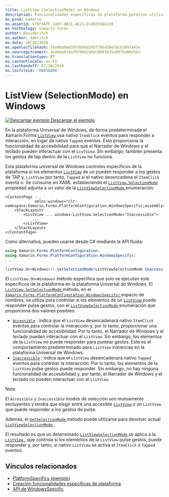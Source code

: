 ```yaml
---
title: ListView (SelectionMode) en Windows
description: Funcionalidades específicas de plataforma permiten utilizar la funcionalidad que solo está disponible en una plataforma concreta, sin necesidad de implementar los representadores personalizados o los efectos. En este artículo se explica cómo consumir la plataforma específica de Windows que controla si los elementos de un control ListView pueden responder a los gestos de TAP.
ms.prod: xamarin
ms.assetid: 57EF3A7F-1407-4B31-AE21-D149293D4228
ms.technology: xamarin-forms
author: davidbritch
ms.author: dabritch
ms.date: 10/24/2018
ms.openlocfilehash: f6a90a8a0397db99a245f706450e7dc83097a45e
ms.sourcegitcommit: 3ea9ee034af9790d2b0dc0893435e997bd06e587
ms.translationtype: MT
ms.contentlocale: es-ES
ms.lasthandoff: 07/30/2019
ms.locfileid: "68656896"
---
```

# <a name="listview-selectionmode-on-windows"></a>ListView (SelectionMode) en Windows

[![Descargar ejemplo](~/media/shared/download.png) Descargar el ejemplo](https://docs.microsoft.com/samples/xamarin/xamarin-forms-samples/userinterface-platformspecifics)

En la plataforma Universal de Windows, de forma predeterminada el Xamarin.Forms [ `ListView` ](xref:Xamarin.Forms.ListView) usa nativo `ItemClick` eventos para responder a interacción, en lugar de nativo `Tapped` eventos. Esto proporciona la funcionalidad de accesibilidad para que el Narrador de Windows y el teclado pueden interactuar con el `ListView`. Sin embargo, también presenta los gestos de tap dentro de la `ListView` no funciona.

Esta plataforma universal de Windows controles específicos de la plataforma si los elementos [`ListView`](xref:Xamarin.Forms.ListView) de un pueden responder a los gestos de TAP y, `ListView` por tanto, `Tapped` si el nativo desencadena el `ItemClick` evento o. Se consume en XAML estableciendo el [ `ListView.SelectionMode` ](xref:Xamarin.Forms.PlatformConfiguration.WindowsSpecific.ListView.SelectionModeProperty) propiedad adjunta a un valor de la [ `ListViewSelectionMode` ](xref:Xamarin.Forms.PlatformConfiguration.WindowsSpecific.ListViewSelectionMode) enumeración:

```xaml
<ContentPage ...
             xmlns:windows="clr-namespace:Xamarin.Forms.PlatformConfiguration.WindowsSpecific;assembly=Xamarin.Forms.Core">
    <StackLayout>
        <ListView ... windows:ListView.SelectionMode="Inaccessible">
            ...
        </ListView>
    </StackLayout>
</ContentPage>
```

Como alternativa, pueden usarse desde C# mediante la API fluida:

```csharp
using Xamarin.Forms.PlatformConfiguration;
using Xamarin.Forms.PlatformConfiguration.WindowsSpecific;
...

listView.On<Windows>().SetSelectionMode(ListViewSelectionMode.Inaccessible);
```

El `ListView.On<Windows>` método especifica que solo se ejecutan este específicos de la plataforma en la plataforma Universal de Windows. El [ `ListView.SetSelectionMode` ](xref:Xamarin.Forms.PlatformConfiguration.WindowsSpecific.ListView.SetSelectionMode(Xamarin.Forms.IPlatformElementConfiguration{Xamarin.Forms.PlatformConfiguration.Windows,Xamarin.Forms.ListView},Xamarin.Forms.PlatformConfiguration.WindowsSpecific.ListViewSelectionMode)) método, en el [ `Xamarin.Forms.PlatformConfiguration.WindowsSpecific` ](xref:Xamarin.Forms.PlatformConfiguration.WindowsSpecific) espacio de nombres, se utiliza para controlar si los elementos de un [ `ListView` ](xref:Xamarin.Forms.ListView) puede responder pulse gestos, con el [ `ListViewSelectionMode` ](xref:Xamarin.Forms.PlatformConfiguration.WindowsSpecific.ListViewSelectionMode) enumeración que proporciona dos valores posibles:

- [`Accessible`](xref:Xamarin.Forms.PlatformConfiguration.WindowsSpecific.ListViewSelectionMode.Accessible) : indica que el `ListView` desencadenará nativo `ItemClick` eventos para controlar la interacción y, por lo tanto, proporcionar una funcionalidad de accesibilidad. Por lo tanto, el Narrador de Windows y el teclado pueden interactuar con el `ListView`. Sin embargo, los elementos de la `ListView` no puede responder para puntear gestos. Este es el comportamiento predeterminado para `ListView` instancias en la plataforma Universal de Windows.
- [`Inaccessible`](xref:Xamarin.Forms.PlatformConfiguration.WindowsSpecific.ListViewSelectionMode.Inaccessible) : indica que el `ListView` desencadenará nativo `Tapped` eventos para controlar la interacción. Por lo tanto, los elementos de la `ListView` pulse gestos puede responder. Sin embargo, no hay ninguna funcionalidad de accesibilidad y, por tanto, el Narrador de Windows y el teclado no pueden interactuar con el `ListView`.

> [!NOTE]
> El `Accessible` y `Inaccessible` modos de selección son mutuamente excluyentes y tendrá que elegir entre una accesible [ `ListView` ](xref:Xamarin.Forms.ListView) o un `ListView` que puede responder a los gestos de pulse.

Además, el [ `GetSelectionMode` ](xref:Xamarin.Forms.PlatformConfiguration.WindowsSpecific.ListView.GetSelectionMode(Xamarin.Forms.IPlatformElementConfiguration{Xamarin.Forms.PlatformConfiguration.Windows,Xamarin.Forms.ListView})) método puede utilizarse para devolver actual [ `ListViewSelectionMode` ](xref:Xamarin.Forms.PlatformConfiguration.WindowsSpecific.ListViewSelectionMode).

El resultado es que un determinado [ `ListViewSelectionMode` ](xref:Xamarin.Forms.PlatformConfiguration.WindowsSpecific.ListViewSelectionMode) se aplica a la [ `ListView` ](xref:Xamarin.Forms.ListView), que controla si los elementos de la `ListView` pulse gestos, puede responder y, por tanto, si nativo `ListView` se activa el `ItemClick` o `Tapped` eventos.

## <a name="related-links"></a>Vínculos relacionados

- [PlatformSpecifics (ejemplo)](https://docs.microsoft.com/samples/xamarin/xamarin-forms-samples/userinterface-platformspecifics)
- [Creación funcionalidades específicas de plataforma](~/xamarin-forms/platform/platform-specifics/index.md#creating-platform-specifics)
- [API de WindowsSpecific](xref:Xamarin.Forms.PlatformConfiguration.WindowsSpecific)
